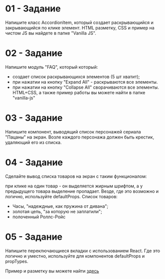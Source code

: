 # 01 - Задание

Напишите класс AccordionItem, который создает раскрывающийся и закрывающийся по клике элемент. HTML разметку, CSS и пример на чистом JS вы найдете в папке "Vanilla JS".

# 02 - Задание

Напишите модуль "FAQ", который который:

- создает список раскрывающихся элементов (5 шт хватит);
- при нажатии на кнопку "Expand All" - раскрываются все элементы.
- при нажатии на кнопку "Collapse All" сворачиваются все элементы.
  HTML+CSS, а также пример работы вы можете найти в папке "vanilla-js"

# 03 - Задание

Напишите компонент, выводящий список персонажей сериала "Пацаны" на экран. Возле каждого персонажа должен быть крестик, удаляющий его из списка.

# 04 - Задание

Сделайте вывод списка товаров на экран с таким функционалом:

при клике на один товар - он выделяется жирным шрифтом, а у предыдущего товара выделение пропадает.
Везде, где это возможно и логично, используйте defaultProps.
Список товаров:

- Часы, "надеждные, как пружина от дивана";
- золотая цепь, "за которую не заплатили";
- полоченный Роллс-Ройс

# 05 - Задание

Напишите переключающиеся вкладки с использованием React. Где это логично и уместно, используйте для компонентов defaultProps и propTypes.

Пример и разметку вы можете найти [здесь](https://codepen.io/deniscreative/pen/rwPrKw)
